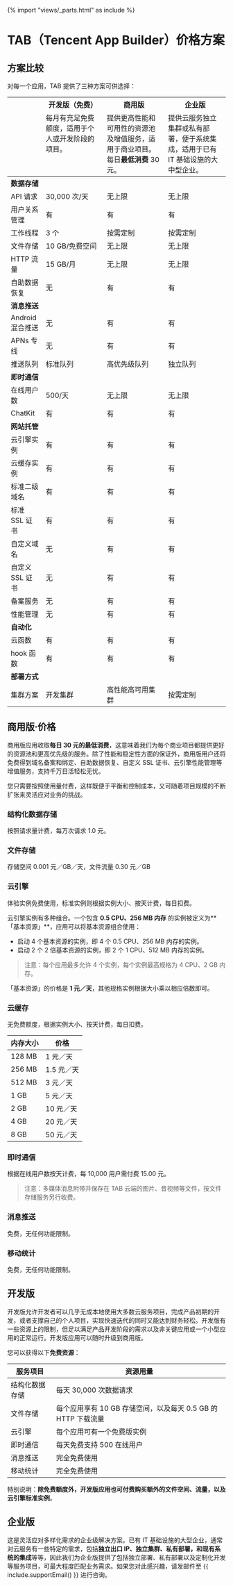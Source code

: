 {% import "views/_parts.html" as include %}
# TAB（Tencent App Builder）价格方案

## 方案比较 

对每一个应用，TAB 提供了三种方案可供选择：

<table>
<thead>
<tr>
<th rowspan="2" style="background-color: transparent;"></th>
<th>开发版（免费）</th>
<th>商用版</th>
<th>企业版</th>
</tr>
<tr>
  <td width="28%" style="word-break: break-word; vertical-align: text-top;">每月有充足免费额度，适用于个人或开发阶段的项目。</td>
  <td width="28%" style="word-break: break-word; vertical-align: text-top;">提供更高性能和可用性的资源池及增值服务，适用于商业项目。每日<strong>最低消费</strong> 30 元。</td>
  <td width="28%" style="word-break: break-word; vertical-align: text-top;">提供云服务独立集群或私有部署，便于系统集成，适用于已有 IT 基础设施的大中型企业。</td>
</tr>
</thead>
<tbody>
<td colspan="4"><strong>数据存储</strong></td>
</tr>
<tr>
<td>API 请求</td>
<td>30,000 次/天</td>
<td>无上限</td>
<td>无上限</td>
</tr>
<tr>
<td>用户关系管理</td>
<td>有</td>
<td>有</td>
<td>有</td>
</tr>
<tr>
<td>工作线程</td>
<td>3 个</td>
<td>按需定制</td>
<td>按需定制</td>
</tr>
<tr>
<td>文件存储</td>
<td>10 GB/免费空间</td>
<td>无上限</td>
<td>无上限</td>
</tr>
<tr>
<td>HTTP 流量</td>
<td>15 GB/月</td>
<td>无上限</td>
<td>无上限</td>
</tr>
<tr>
<td>自助数据恢复</td>
<td>无</td>
<td>有</td>
<td>有</td>
</tr>
<tr>
<td colspan="4"><strong>消息推送</strong></td>
</tr>
<tr>
<td>Android 混合推送</td>
<td>无</td>
<td>有</td>
<td>有</td>
</tr>
<tr>
<td>APNs 专线</td>
<td>无</td>
<td>有</td>
<td>有</td>
</tr>
<tr>
<td>推送队列</td>
<td>标准队列</td>
<td>高优先级队列</td>
<td>独立队列</td>
</tr>
<tr>
<td colspan="4"><strong>即时通信</strong></td>
</tr>
<tr>
<td>在线用户数</td>
<td>500/天</td>
<td>无上限</td>
<td>无上限</td>
</tr>
<tr>
<td>ChatKit</td>
<td>有</td>
<td>有</td>
<td>有</td>
</tr>
<!-- <tr>
<td>LiveKit</td>
<td>有</td>
<td>有</td>
<td>有</td>
</tr> -->
<tr>
<td colspan="4"><strong>网站托管</strong></td>
</tr>
<tr>
<td>云引擎实例</td>
<td>有</td>
<td>有</td>
<td>有</td>
</tr>
<tr>
<td>云缓存实例</td>
<td>有</td>
<td>有</td>
<td>有</td>
</tr>
<tr>
<td>标准二级域名</td>
<td>有</td>
<td>有</td>
<td>有</td>
</tr>
<tr>
<td>标准 SSL 证书</td>
<td>有</td>
<td>有</td>
<td>有</td>
</tr>
<tr>
<td>自定义域名</td>
<td>无</td>
<td>有</td>
<td>有</td>
</tr>
<tr>
<td>自定义 SSL 证书</td>
<td>无</td>
<td>有</td>
<td>有</td>
</tr>
<tr>
<td>备案服务</td>
<td>无</td>
<td>有</td>
<td>有</td>
</tr>
<tr>
<td>性能管理</td>
<td>无</td>
<td>有</td>
<td>有</td>
</tr>
<tr>
<td colspan="4"><strong>自动化</strong></td>
</tr>
<tr>
<td>云函数</td>
<td>有</td>
<td>有</td>
<td>有</td>
</tr>
<tr>
<td>hook 函数</td>
<td>有</td>
<td>有</td>
<td>有</td>
</tr>
<tr>
<td colspan="4"><strong>部署方式</strong></td>
</tr>
<tr>
<td>集群方案</td>
<td>开发集群</td>
<td>高性能高可用集群</td>
<td>按需定制</td>
</tr>
</tbody>
</table>

## 商用版·价格

商用版应用收取**每日 30 元的最低消费**，这意味着我们为每个商业项目都提供更好的资源池和更高优先级的服务。除了性能和稳定性方面的保证外，商用版用户还将免费得到域名备案和绑定、自助数据恢复、自定义 SSL 证书、云引擎性能管理等增值服务，支持千万日活轻松无忧。

您只需要按照使用量付费，这样既便于平衡和控制成本，又可随着项目规模的不断扩张来灵活应对业务的挑战。

### 结构化数据存储
按照请求量计费，每万次请求 1.0 元。

### 文件存储
存储空间 0.001 元／GB／天，文件流量 0.30 元／GB

### 云引擎
体验实例免费使用，标准实例则根据实例大小、按天计费，每日扣费。

云引擎实例有多种组合。一个包含 **0.5 CPU、256 MB 内存** 的实例被定义为**「基本资源」**，应用可以将基本资源组合使用：

- 启动 4 个基本资源的实例，即 4 个 0.5 CPU、256 MB 内存的实例。
- 启动 2 个 2 倍基本资源的实例，即 2 个 1 CPU、512 MB 内存的实例。

>  注意：每个应用最多允许 4 个实例，每个实例最高规格为 4 CPU、2 GB 内存。

「基本资源」的价格是 **1 元／天**，其他规格实例根据大小乘以相应倍数即可。

### 云缓存
无免费额度，根据实例大小、按天计费，每日扣费。

| 内存大小   | 价格      |
| ------ | ------- |
| 128 MB | 1 元／天   |
| 256 MB | 1.5 元／天 |
| 512 MB | 3 元／天   |
| 1 GB   | 5 元／天   |
| 2 GB   | 10 元／天  |
| 4 GB   | 20 元／天  |
| 8 GB   | 50 元／天  |

### 即时通信
根据在线用户数按天计费，每 10,000 用户需付费 15.00 元。

> 注意：多媒体消息附带并保存在 TAB 云端的图片、音视频等文件，按文件存储服务另行收费。

### 消息推送
免费，无任何功能限制。

### 移动统计
免费，无任何功能限制。

## 开发版

开发版允许开发者可以几乎无成本地使用大多数云服务项目，完成产品初期的开发，或者支撑自己的个人项目，实现快速迭代的同时又能达到财务轻松。开发版有一些资源上的限制，但足以满足产品开发阶段的需求以及非关键应用或一个小型应用的正常运行。开发版应用可以随时升级到商用版。

您可以获得以下**免费资源**：

| 服务项目    | 资源用量                                    |
| ------- | --------------------------------------- |
| 结构化数据存储 | 每天 30,000 次数据请求                         |
| 文件存储    | 每个应用享有 10 GB 存储空间，以及每天 0.5 GB 的 HTTP 下载流量 |
| 云引擎     | 每个应用可有一个免费版实例                           |
| 即时通信    | 每天免费支持 500 在线用户                         |
| 消息推送    | 完全免费使用                                  |
| 移动统计    | 完全免费使用                                  |

特别说明：**除免费额度外，开发版应用也可付费购买额外的文件空间、流量，以及云引擎标准实例**。

## 企业版

这是灵活应对多样化需求的企业级解决方案。已有 IT 基础设施的大型企业，通常对云服务有一些特定的需求，包括**独立出口 IP、独立集群、私有部署，和现有系统的集成**等等，因此我们为企业版提供了包括独立部署、私有部署以及定制化开发等服务项目，可最大程度匹配业务需求。如果您对此感兴趣，请发邮件至 {{ include.supportEmail() }} 进行咨询。
